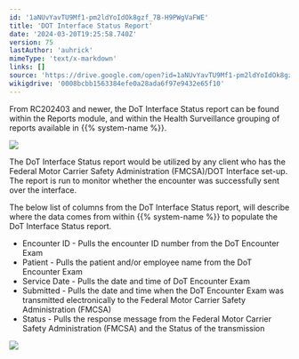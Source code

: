 ```yaml
---
id: '1aNUvYavTU9Mf1-pm2ldYoIdOk8gzf_7B-H9PWgVaFWE'
title: 'DOT Interface Status Report'
date: '2024-03-20T19:25:58.740Z'
version: 75
lastAuthor: 'auhrick'
mimeType: 'text/x-markdown'
links: []
source: 'https://drive.google.com/open?id=1aNUvYavTU9Mf1-pm2ldYoIdOk8gzf_7B-H9PWgVaFWE'
wikigdrive: '0008bcbb1563384efe0a28ada6f97e9432e65f10'
---
```

From RC202403 and newer, the DoT Interface Status report can be found within the Reports module, and within the Health Surveillance grouping of reports available in {{% system-name %}}.

![](../dot-interface-status-report.assets/1e633f6b4044b608a8cb6ae89c334ba6.png)

The DoT Interface Status report would be utilized by any client who has the Federal Motor Carrier Safety Administration (FMCSA)/DOT Interface set-up. The report is run to monitor whether the encounter was successfully sent over the interface.

The below list of columns from the DoT Interface Status report, will describe where the data comes from within {{% system-name %}} to populate the DoT Interface Status report.

* Encounter ID - Pulls the encounter ID number from the DoT Encounter Exam
* Patient -  Pulls the patient and/or employee name from the DoT Encounter Exam
* Service Date - Pulls the date and time of DoT Encounter Exam
* Submitted - Pulls the date and time when the DoT Encounter Exam was transmitted electronically to the Federal Motor Carrier Safety Administration (FMCSA)
* Status - Pulls the response message from the Federal Motor Carrier Safety Administration (FMCSA) and the Status of the transmission

![](../dot-interface-status-report.assets/56954026d61698017f56dcb36bd33d4b.png)
